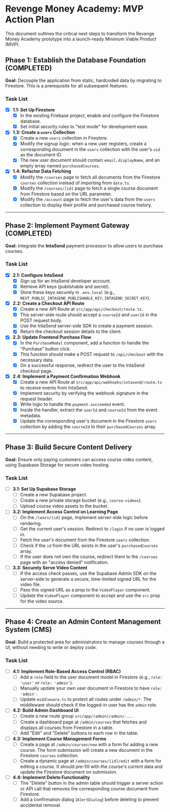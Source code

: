 # Revenge Money Academy: MVP Action Plan

This document outlines the critical next steps to transform the Revenge Money Academy prototype into a launch-ready Minimum Viable Product (MVP).

## Phase 1: Establish the Database Foundation (COMPLETED)

**Goal:** Decouple the application from static, hardcoded data by migrating to Firestore. This is a prerequisite for all subsequent features.

### Task List
- [x] **1.1: Set Up Firestore**
  - [x] In the existing Firebase project, enable and configure the Firestore database.
  - [x] Set initial security rules to "test mode" for development ease.
- [x] **1.3: Create a `users` Collection**
  - [x] Create a new `users` collection in Firestore.
  - [x] Modify the signup logic: when a new user registers, create a corresponding document in the `users` collection with the user's `uid` as the document ID.
  - [x] The new user document should contain `email`, `displayName`, and an empty array named `purchasedCourses`.
- [x] **1.4: Refactor Data Fetching**
  - [x] Modify the `/courses` page to fetch all documents from the Firestore `courses` collection instead of importing from `data.ts`.
  - [x] Modify the `/courses/[id]` page to fetch a single course document from Firestore based on the URL parameter.
  - [x] Modify the `/account` page to fetch the user's data from the `users` collection to display their profile and purchased course history.

---

## Phase 2: Implement Payment Gateway (COMPLETED)

**Goal:** Integrate the **IntaSend** payment processor to allow users to purchase courses.

### Task List
- [x] **2.1: Configure IntaSend**
  - [x] Sign up for an IntaSend developer account.
  - [x] Retrieve API keys (publishable and secret).
  - [x] Store these keys securely in `.env.local` (e.g., `NEXT_PUBLIC_INTASEND_PUBLISHABLE_KEY`, `INTASEND_SECRET_KEY`).
- [x] **2.2: Create a Checkout API Route**
  - [x] Create a new API Route at `src/app/api/checkout/route.ts`.
  - [x] This server-side route should accept a `courseId` and `userId` in the POST request body.
  - [x] Use the IntaSend server-side SDK to create a payment session.
  - [x] Return the checkout session details to the client.
- [x] **2.3: Update Frontend Purchase Flow**
  - [x] In the `PurchaseModal` component, add a function to handle the "Purchase" button click.
  - [x] This function should make a POST request to `/api/checkout` with the necessary data.
  - [x] On a successful response, redirect the user to the IntaSend checkout page.
- [x] **2.4: Implement a Payment Confirmation Webhook**
  - [x] Create a new API Route at `src/app/api/webhooks/intasend/route.ts` to receive events from IntaSend.
  - [x] Implement security by verifying the webhook signature in the request header.
  - [x] Write logic to handle the `payment.succeeded` event.
  - [x] Inside the handler, extract the `userId` and `courseId` from the event metadata.
  - [x] Update the corresponding user's document in the Firestore `users` collection by adding the `courseId` to their `purchasedCourses` array.

---

## Phase 3: Build Secure Content Delivery

**Goal:** Ensure only paying customers can access course video content, using Supabase Storage for secure video hosting.

### Task List
- [ ] **3.1: Set Up Supabase Storage**
  - [ ] Create a new Supabase project.
  - [ ] Create a new private storage bucket (e.g., `course-videos`).
  - [ ] Upload course video assets to the bucket.
- [ ] **3.2: Implement Access Control on Learning Page**
  - [ ] On the `/learn/[id]` page, implement server-side logic before rendering.
  - [ ] Get the current user's session. Redirect to `/login` if no user is logged in.
  - [ ] Fetch the user's document from the Firestore `users` collection.
  - [ ] Check if the `id` from the URL exists in the user's `purchasedCourses` array.
  - [ ] If the user does not own the course, redirect them to the `/courses` page with an "access denied" notification.
- [ ] **3.3: Securely Serve Video Content**
  - [ ] If the access check passes, use the Supabase Admin SDK on the server-side to generate a secure, time-limited signed URL for the video file.
  - [ ] Pass this signed URL as a prop to the `VideoPlayer` component.
  - [ ] Update the `VideoPlayer` component to accept and use the `src` prop for the video source.

---

## Phase 4: Create an Admin Content Management System (CMS)

**Goal:** Build a protected area for administrators to manage courses through a UI, without needing to write or deploy code.

### Task List
- [ ] **4.1: Implement Role-Based Access Control (RBAC)**
  - [ ] Add a `role` field to the user document model in Firestore (e.g., `role: 'user'` or `role: 'admin'`).
  - [ ] Manually update your own user document in Firestore to have `role: 'admin'`.
  - [ ] Update `middleware.ts` to protect all routes under `/admin/*`. The middleware should check if the logged-in user has the `admin` role.
- [ ] **4.2: Build Admin Dashboard UI**
  - [ ] Create a new route group `src/app/(admin)/admin/...`.
  - [ ] Create a dashboard page at `/admin/courses` that fetches and displays all courses from Firestore in a table.
  - [ ] Add "Edit" and "Delete" buttons to each row in the table.
- [ ] **4.3: Implement Course Management Forms**
  - [ ] Create a page at `/admin/courses/new` with a form for adding a new course. The form submission will create a new document in the Firestore `courses` collection.
  - [ ] Create a dynamic page at `/admin/courses/[id]/edit` with a form for editing a course. It should pre-fill with the course's current data and update the Firestore document on submission.
- [ ] **4.4: Implement Delete Functionality**
  - [ ] The "Delete" button in the admin table should trigger a server action or API call that removes the corresponding course document from Firestore.
  - [ ] Add a confirmation dialog (`AlertDialog`) before deleting to prevent accidental removal.
